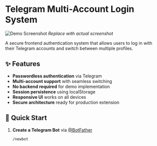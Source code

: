 # Telegram Multi-Account Login System

![Demo Screenshot](./screenshot.png) *Replace with actual screenshot*

A secure frontend authentication system that allows users to log in with their Telegram accounts and switch between multiple profiles.

## ✨ Features

- **Passwordless authentication** via Telegram
- **Multi-account support** with seamless switching
- **No backend required** for demo implementation
- **Session persistence** using localStorage
- **Responsive UI** works on all devices
- **Secure architecture** ready for production extension

## 🚀 Quick Start

1. **Create a Telegram Bot** via [@BotFather](https://t.me/BotFather)
   ```bash
   /newbot

